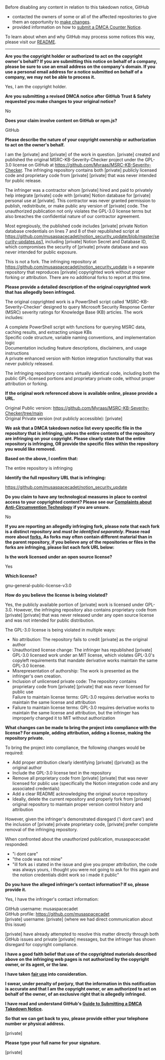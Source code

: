 Before disabling any content in relation to this takedown notice, GitHub
- contacted the owners of some or all of the affected repositories to give them an opportunity to [make changes](https://docs.github.com/en/github/site-policy/dmca-takedown-policy#a-how-does-this-actually-work).
- provided information on how to [submit a DMCA Counter Notice](https://docs.github.com/en/articles/guide-to-submitting-a-dmca-counter-notice).

To learn about when and why GitHub may process some notices this way, please visit our [README](https://github.com/github/dmca/blob/master/README.md#anatomy-of-a-takedown-notice).

---

**Are you the copyright holder or authorized to act on the copyright owner's behalf? If you are submitting this notice on behalf of a company, please be sure to use an email address on the company's domain. If you use a personal email address for a notice submitted on behalf of a company, we may not be able to process it.**

Yes, I am the copyright holder.

**Are you submitting a revised DMCA notice after GitHub Trust & Safety requested you make changes to your original notice?**

No

**Does your claim involve content on GitHub or npm.js?**

GitHub

**Please describe the nature of your copyright ownership or authorization to act on the owner's behalf.**

I am the [private] and [private] of the work in question. [private] created and published the original MSRC-KB-Severity-Checker project under the GPL-3.0 license on GitHub at https://github.com/Myraas/MSRC-KB-Severity-Checker. The infringing repository contains both [private] publicly licensed code and proprietary code from [private] [private] that was never intended for public release.

The infringer was a contractor whom [private] hired and paid to privately help integrate [private] code with [private] Notion database for [private] personal use at [private]. This contractor was never granted permission to publish, redistribute, or make public any version of [private] code. The unauthorized publication not only violates the GPL-3.0 license terms but also breaches the confidential nature of our contractor agreement.

Most egregiously, the published code includes [private] private Notion database credentials on lines 7 and 8 of their republished script at https://github.com/musaspacecadet/notion_security_update/blob/master/security-updates.ps1, including [private] Notion Secret and Database ID, which compromises the security of [private] private database and was never intended for public exposure.

This is not a fork. The infringing repository at https://github.com/musaspacecadet/notion_security_update is a separate repository that reproduces [private] copyrighted work without proper forking or attribution. There are no additional forks to report at this time.

**Please provide a detailed description of the original copyrighted work that has allegedly been infringed.**

The original copyrighted work is a PowerShell script called 'MSRC-KB-Severity-Checker' designed to query Microsoft Security Response Center (MSRC) severity ratings for Knowledge Base (KB) articles. The work includes:

A complete PowerShell script with functions for querying MSRC data, caching results, and extracting unique KBs  
Specific code structure, variable naming conventions, and implementation logic  
Documentation including feature descriptions, disclaimers, and usage instructions  
A private enhanced version with Notion integration functionality that was never publicly released.  

The infringing repository contains virtually identical code, including both the public GPL-licensed portions and proprietary private code, without proper attribution or forking.

**If the original work referenced above is available online, please provide a URL.**

Original Public version: https://github.com/Myraas/MSRC-KB-Severity-Checker/tree/main  
Original Private version (not publicly accessible): [private]

**We ask that a DMCA takedown notice list every specific file in the repository that is infringing, unless the entire contents of the repository are infringing on your copyright. Please clearly state that the entire repository is infringing, OR provide the specific files within the repository you would like removed.**

**Based on the above, I confirm that:**

The entire repository is infringing

**Identify the full repository URL that is infringing:**

https://github.com/musaspacecadet/notion_security_update

**Do you claim to have any technological measures in place to control access to your copyrighted content? Please see our <a href="https://docs.github.com/articles/guide-to-submitting-a-dmca-takedown-notice#complaints-about-anti-circumvention-technology">Complaints about Anti-Circumvention Technology</a> if you are unsure.**

No

**If you are reporting an allegedly infringing fork, please note that each fork is a distinct repository and <i>must be identified separately</i>. Please read more about <a href="https://docs.github.com/articles/dmca-takedown-policy#b-what-about-forks-or-whats-a-fork">forks.</a> As forks may often contain different material than in the parent repository, if you believe any of the repositories or files in the forks are infringing, please list each fork URL below:**

**Is the work licensed under an open source license?**

Yes

**Which license?**

gnu-general-public-license-v3.0

**How do you believe the license is being violated?**

Yes, the publicly available portion of [private] work is licensed under GPL-3.0. However, the infringing repository also contains proprietary code from [private] [private] that was never released under any open source license and was not intended for public distribution.

The GPL-3.0 license is being violated in multiple ways:

* No attribution: The repository fails to credit [private] as the original author  
* Unauthorized license change: The infringer has republished [private] GPL-3.0 licensed work under an MIT license, which violates GPL-3.0's copyleft requirements that mandate derivative works maintain the same GPL-3.0 license.  
* Misrepresentation of authorship: The work is presented as the infringer's own creation.  
* Inclusion of unlicensed private code: The repository contains proprietary code from [private] [private] that was never licensed for public use  
Failure to maintain license terms: GPL-3.0 requires derivative works to maintain the same license and attribution  
* Failure to maintain license terms: GPL-3.0 requires derivative works to maintain the same license and attribution, but the infringer has improperly changed it to MIT without authorization

**What changes can be made to bring the project into compliance with the license? For example, adding attribution, adding a license, making the repository private.**

To bring the project into compliance, the following changes would be required:

* Add proper attribution clearly identifying [private] ([private]) as the original author  
* Include the GPL-3.0 license text in the repository  
* Remove all proprietary code from [private] [private] that was never licensed for public use (specifically the Notion integration code and any associated credentials)  
* Add a clear README acknowledging the original source repository  
* Ideally, delete the current repository and properly fork from [private] original repository to maintain proper version control history and attribution  

However, given the infringer's demonstrated disregard ('i dont care') and the inclusion of [private] private proprietary code, [private] prefer complete removal of the infringing repository.

When confronted about the unauthorized publication, musaspacecadet responded:

* "i dont care"  
* "the code was not mine"  
* "ill fork as i stated in the issue and give you proper attribution, the code was always yours, i thought you were not going to ask for this again and the notion credentials didnt work so i made it public"

**Do you have the alleged infringer’s contact information? If so, please provide it.**

Yes, I have the infringer's contact information:

GitHub username: musaspacecadet  
GitHub profile: https://github.com/musaspacecadet  
[private] username: [private] (where we had direct communication about this issue)

[private] have already attempted to resolve this matter directly through both GitHub issues and private [private] messages, but the infringer has shown disregard for copyright compliance.

**I have a good faith belief that use of the copyrighted materials described above on the infringing web pages is not authorized by the copyright owner, or its agent, or the law.**

**I have taken <a href="https://www.lumendatabase.org/topics/22">fair use</a> into consideration.**

**I swear, under penalty of perjury, that the information in this notification is accurate and that I am the copyright owner, or am authorized to act on behalf of the owner, of an exclusive right that is allegedly infringed.**

**I have read and understand GitHub's <a href="https://docs.github.com/articles/guide-to-submitting-a-dmca-takedown-notice/">Guide to Submitting a DMCA Takedown Notice</a>.**

**So that we can get back to you, please provide either your telephone number or physical address.**

[private]

**Please type your full name for your signature.**

[private]
